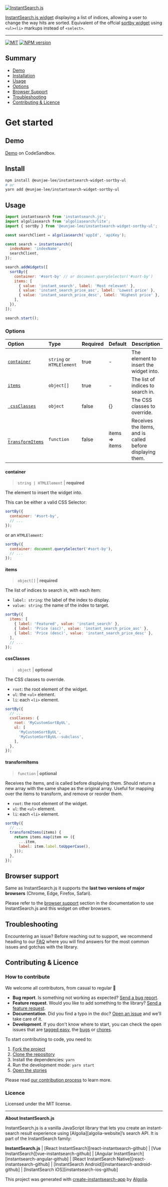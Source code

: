 <p align="left">
  <a href="https://www.algolia.com/doc/guides/building-search-ui/what-is-instantsearch/js/">
    <img alt="InstantSearch.js" src="https://i.ibb.co/60fJjFy/Widget-banner-tmp.png">
  </a>
</p>

[InstantSearch.js widget](https://www.algolia.com/?utm_source=instantsearch.js&utm_campaign=repository) displaying a list of indices, allowing a user to change the way hits are sorted. Equivalent of the offcial [sortby widget](https://www.algolia.com/doc/api-reference/widgets/sort-by/js/) using `<ul><li>` markups instead of `<select>`.

---

[![MIT](https://img.shields.io/npm/l/@eunjae-lee/instantsearch-widget-sortby-ul)](./LICENSE) [![NPM version](http://img.shields.io/npm/v/@eunjae-lee/instantsearch-widget-sortby-ul.svg)](https://npmjs.org/package/@eunjae-lee/instantsearch-widget-sortby-ul)

## Summary

- [Demo](#demo)
- [Installation](#install)
- [Usage](#usage)
- [Options](#options)
- [Browser Support](#browser-support)
- [Troubleshooting](#Troubleshooting)
- [Contributing & Licence](#contributing--licence)

# Get started

## Demo

[Demo](https://codesandbox.io/s/github/eunjae-lee/js-sort-by/tree/main/example?file=/index.ts) on CodeSandbox.

## Install

```bash
npm install @eunjae-lee/instantsearch-widget-sortby-ul
# or
yarn add @eunjae-lee/instantsearch-widget-sortby-ul
```

## Usage

```js
import instantsearch from 'instantsearch.js';
import algoliasearch from 'algoliasearch/lite';
import { sortBy } from '@eunjae-lee/instantsearch-widget-sortby-ul';

const searchClient = algoliasearch('appId', 'apiKey');

const search = instantsearch({
  indexName: 'indexName',
  searchClient,
});

search.addWidgets([
  sortBy({
    container: '#sort-by' // or document.querySelector('#sort-by')
    items: [
      { value: 'instant_search', label: 'Most relevant' },
      { value: 'instant_search_price_asc', label: 'Lowest price' },
      { value: 'instant_search_price_desc', label: 'Highest price' },
    ],
  }),
]);

search.start();
```

### Options

| Option | Type | Required | Default | Description |
| :-- | :-- | :-- | :-- | --- |
| [`container`](#container) | `string` or `HTMLElement` | true | - | The element to insert the widget into. |
| [`items`](#items) | `object[]` | true | - | The list of indices to search in. |
| [` cssClasses`](#cssclasses) | `object` | false | {} | The CSS classes to override. |
| [` transformItems`](#transformitems) | `function` | false | items => items | Receives the items, and is called before displaying them. |

#### container

> `string | HTMLElement` | **required**

The element to insert the widget into.

This can be either a valid CSS Selector:

```js
sortBy({
  container: '#sort-by',
  // ...
});
```

or an `HTMLElement`:

```js
sortBy({
  container: document.querySelector('#sort-by'),
  // ...
});
```

#### items

> `object[]` | **required**

The list of indices to search in, with each item:

- `label: string`: the label of the index to display.
- `value: string`: the name of the index to target.

```js
sortBy({
  items: [
    { label: 'Featured', value: 'instant_search' },
    { label: 'Price (asc)', value: 'instant_search_price_asc' },
    { label: 'Price (desc)', value: 'instant_search_price_desc' },
  ],
  // ...
});
```

#### cssClasses

> `object` | **optional**

The CSS classes to override.

- `root`: the root element of the widget.
- `ul`: the `<ul>` element.
- `li`: each `<li>` element.

```js
sortBy({
  // ...
  cssClasses: {
    root: 'MyCustomSortByUL',
    ul: [
      'MyCustomSortByUL',
      'MyCustomSortByUL--subclass',
    ],
  },
});
```

#### transformItems

> `function` | **optional**

Receives the items, and is called before displaying them. Should return a new array with the same shape as the original array. Useful for mapping over the items to transform, and remove or reorder them.

- `root`: the root element of the widget.
- `ul`: the `<ul>` element.
- `li`: each `<li>` element.

```js
sortBy({
  // ...
  transformItems(items) {
    return items.map(item => ({
      ...item,
      label: item.label.toUpperCase(),
    }));
  },
});
```

## Browser support

Same as InstantSearch.js it supports the **last two versions of major browsers** (Chrome, Edge, Firefox, Safari).

Please refer to the [browser support](https://www.algolia.com/doc/guides/building-search-ui/installation/js/#browser-support) section in the documentation to use InstantSearch.js and this widget on other browsers.

## Troubleshooting

Encountering an issue? Before reaching out to support, we recommend heading to our [FAQ](https://www.algolia.com/doc/guides/building-search-ui/troubleshooting/faq/js/) where you will find answers for the most common issues and gotchas with the library.

## Contributing & Licence

### How to contribute

We welcome all contributors, from casual to regular 💙

- **Bug report**. Is something not working as expected? [Send a bug report](https://github.com/eunjae-lee/js-sort-by/issues/new?template=Bug_report.md).
- **Feature request**. Would you like to add something to the library? [Send a feature request](https://github.com/eunjae-lee/js-sort-by/issues/new?template=Feature_request.md).
- **Documentation**. Did you find a typo in the doc? [Open an issue](https://github.com/eunjae-lee/js-sort-by/issues/new) and we'll take care of it.
- **Development**. If you don't know where to start, you can check the open issues that are [tagged easy](https://github.com/eunjae-lee/js-sort-by/issues?q=is%3Aopen+is%3Aissue+label%3A%22Difficulty%3A++++++%E2%9D%84%EF%B8%8F+easy%22), the [bugs](https://github.com/eunjae-lee/js-sort-by/issues?q=is%3Aissue+is%3Aopen+label%3A%22%E2%9D%A4+Bug%22) or [chores](https://github.com/eunjae-lee/js-sort-by/issues?q=is%3Aissue+is%3Aopen+label%3A%22%E2%9C%A8+Chore%22).

To start contributing to code, you need to:

1.  [Fork the project](https://help.github.com/articles/fork-a-repo/)
1.  [Clone the repository](https://help.github.com/articles/cloning-a-repository/)
1.  Install the dependencies: `yarn`
1.  Run the development mode: `yarn start`
1.  [Open the stories](http://localhost:3000)

Please read [our contribution process](CONTRIBUTING.md) to learn more.

### Licence
Licensed under the MIT license.

---

**About InstantSearch.js**

InstantSearch.js is a vanilla JavaScript library that lets you create an instant-search result experience using [Algolia][algolia-website]’s search API. It is part of the InstantSearch family:

**InstantSearch.js** | [React InstantSearch][react-instantsearch-github] | [Vue InstantSearch][vue-instantsearch-github] | [Angular InstantSearch][instantsearch-angular-github] | [React InstantSearch Native][react-instantsearch-github] | [InstantSearch Android][instantsearch-android-github] | [InstantSearch iOS][instantsearch-ios-github]

This project was generated with [create-instantsearch-app](https://github.com/algolia/create-instantsearch-app) by [Algolia](https://algolia.com).

